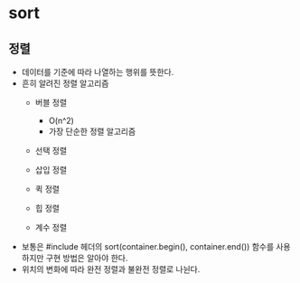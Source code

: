 # sort

## 정렬  
* 데이터를 기준에 따라 나열하는 행위를 뜻한다.  
* 흔히 알려진 정렬 알고리즘
  * 버블 정렬  
    * O(n^2)  
    * 가장 단순한 정렬 알고리즘
  * 선택 정렬  
    
  * 삽입 정렬  
  * 퀵 정렬  
  * 힙 정렬
  * 계수 정렬
* 보통은 #include <algorithym> 헤더의 sort(container.begin(), container.end()) 함수를 사용하지만 구현 방법은 알아야 한다.  
* 위치의 변화에 따라 완전 정렬과 불완전 정렬로 나뉜다.
